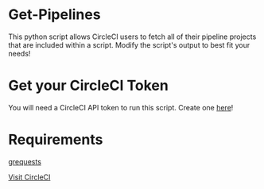 # Get-Pipelines
This python script allows CircleCI users to fetch all of their pipeline projects that are included within a script. Modify the script's output to best fit your needs!

# Get your CircleCI Token
You will need a CircleCI API token to run this script. Create one [here](https://app.circleci.com/settings/user/tokens)!

# Requirements
[grequests](https://github.com/spyoungtech/grequests)

[Visit CircleCI](https://circleci.com)